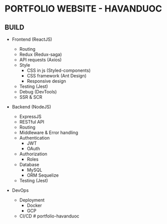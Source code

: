 # PORTFOLIO WEBSITE - HAVANDUOC

## BUILD

- Frontend (ReactJS)

  - Routing
  - Redux (Redux-saga)
  - API requests (Axios)
  - Style
    - CSS in js (Styled-components)
    - CSS framework (Ant Design)
    - Responsive design
  - Testing (Jest)
  - Debug (DevTools)
  - SSR & SCR

- Backend (NodeJS)

  - ExpressJS
  - RESTful API
  - Routing
  - Middleware & Error handling
  - Authentication
    - JWT
    - OAuth
  - Authorization
    - Roles
  - Database
    - MySQL
    - ORM Sequelize
  - Testing (Jest)

- DevOps
  - Deployment
    - Docker
    - GCP
  - CI/CD
#   p o r t f o l i o - h a v a n d u o c  
 